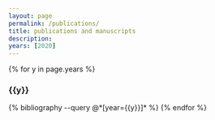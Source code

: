 ```yaml
---
layout: page
permalink: /publications/
title: publications and manuscripts
description: 
years: [2020]
---
```



{% for y in page.years %}
  <h3 class="year">{{y}}</h3>
  {% bibliography --query @*[year={{y}}]* %}
{% endfor %}
